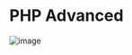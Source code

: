# PHP Advanced
![image](https://github.com/user-attachments/assets/763f4bbc-0c35-4004-b15b-892a37cadb17)
